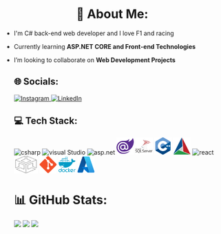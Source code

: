 <h1 align="center">💫 About Me:</h1>

- I'm C# back-end web developer and I love F1 and racing</h3>
- Currently learning **ASP.NET CORE and Front-end Technologies**
- I’m looking to collaborate on **Web Development Projects**
  
  <section>
      <h2>🌐 Socials:</h2>
      <a href="https://instagram.com/_stoyan.peev.520_" target="_blank" rel="noreferrer">
          <img src="https://raw.githubusercontent.com/maurodesouza/profile-readme-generator/master/src/assets/icons/social/instagram/default.svg" height="40"alt="Instagram"/>
      </a>
      <a href="https://linkedin.com/in/stoyan-peev-7777bb285" target="_blank" rel="noreferrer">
          <img src="https://upload.wikimedia.org/wikipedia/commons/thumb/8/81/LinkedIn_icon.svg/72px-LinkedIn_icon.svg.png?20210220164014" alt="LinkedIn" width="40" height="40"/>
      </a>
  </section>
  <h2>💻 Tech Stack:</h2>
  <div>
    <img src="https://cdn.jsdelivr.net/gh/devicons/devicon/icons/csharp/csharp-original.svg" alt="csharp" width="40" height="40"/>
    <img src="https://upload.wikimedia.org/wikipedia/commons/thumb/2/2c/Visual_Studio_Icon_2022.svg/1024px-Visual_Studio_Icon_2022.svg.png" alt="visual Studio" height="40" width="40">
    <img src="https://encrypted-tbn0.gstatic.com/images?q=tbn:ANd9GcTM-te3cOf127nhnfo3CACQzL-0rQlZlOawhruY3O7VD2AH77Yk1ynU7UHW_YfEcW84fmc&usqp=CAU" alt="asp.net" height="40" width="40">
    <img src="https://github.com/devicons/devicon/blob/master/icons/blazor/blazor-original.svg" alt="asp.net" height="40" width="40">
    <picture>
      <source media="(prefers-color-scheme: dark)" srcset="https://github.com/devicons/devicon/blob/v2.16.0/icons/microsoftsqlserver/microsoftsqlserver-original.svg">
      <source media="(prefers-color-scheme: light)" srcset="https://github.com/devicons/devicon/blob/v2.16.0/icons/microsoftsqlserver/microsoftsqlserver-plain.svg">
      <img src="https://github.com/devicons/devicon/blob/master/icons/microsoftsqlserver/microsoftsqlserver-original-wordmark.svg" alt="sql managment studio" width="40" height="40"/>
    </picture>
    <img src="https://github.com/devicons/devicon/blob/master/icons/cplusplus/cplusplus-original.svg" alt="csharp" width="40" height="40"/>
    <img src="https://github.com/devicons/devicon/blob/master/icons/cmake/cmake-original.svg" alt="csharp" width="40" height="40"/>
    <img src="https://cdn.jsdelivr.net/gh/devicons/devicon/icons/react/react-original.svg" height="40" alt="react"  />
    <picture>
      <source media="(prefers-color-scheme: dark)" srcset="https://logos-world.net/wp-content/uploads/2021/11/Unity-New-Logo.png">
      <source media="(prefers-color-scheme: light)" srcset="https://github.com/devicons/devicon/blob/master/icons/unity/unity-original.svg">
      <img alt="Theme-based icon" src="https://github.com/devicons/devicon/blob/master/icons/unity/unity-line.svg" width="55" height="40">
    </picture>
    <img src="https://github.com/devicons/devicon/blob/master/icons/git/git-original.svg" alt="blender" width="40" height="40"/>
    <img src="https://github.com/devicons/devicon/blob/master/icons/docker/docker-plain-wordmark.svg" alt="blender" width="40" height="40"/>
    <img src="https://github.com/devicons/devicon/blob/master/icons/azure/azure-original.svg" alt="blender" width="40" height="40"/>
  </div>

  # 📊 GitHub Stats:
  ![](https://github-readme-stats.vercel.app/api?username=sspeev&theme=dark&hide_border=true&include_all_commits=false&count_private=false)
  ![](https://github-readme-streak-stats.herokuapp.com/?user=sspeev&theme=dark&hide_border=true)
  ![](https://github-readme-stats.vercel.app/api/top-langs/?username=sspeev&theme=dark&hide_border=true&include_all_commits=false&count_private=false&layout=compact)

